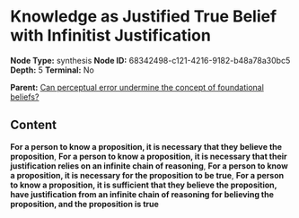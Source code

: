 # Knowledge as Justified True Belief with Infinitist Justification

**Node Type:** synthesis
**Node ID:** 68342498-c121-4216-9182-b48a78a30bc5
**Depth:** 5
**Terminal:** No

**Parent:** [Can perceptual error undermine the concept of foundational beliefs?](can-perceptual-error-undermine-the-concept-of-foundational-beliefs-antithesis-4574a2b1-fa93-4399-a322-527ce3427a14.md)

## Content

**For a person to know a proposition, it is necessary that they believe the proposition**, **For a person to know a proposition, it is necessary that their justification relies on an infinite chain of reasoning**, **For a person to know a proposition, it is necessary for the proposition to be true**, **For a person to know a proposition, it is sufficient that they believe the proposition, have justification from an infinite chain of reasoning for believing the proposition, and the proposition is true**
